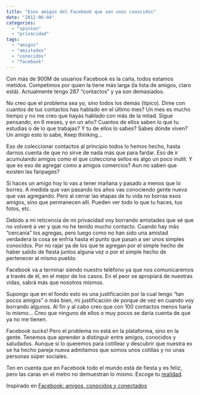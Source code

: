 ```yaml
---
title: "Esos amigos del Facebook que son unos conocidos"
date: "2012-06-04"
categories: 
  - "opinion"
  - "privacidad"
tags: 
  - "amigos"
  - "amistades"
  - "conocidos"
  - "facebook"
---
```


Con más de 900M de usuarios Facebook es la caña, todos estamos metidos. Competimos por quien la tiene más larga (la lista de amigos, claro está). Actualmente tengo 287 “contactos” y ya son demasiados.

No creo que el problema sea yo, sino todos los demás (típico). Dime con cuantos de tus contactos has hablado en el último mes? Un mes es mucho tiempo y no me creo que hayas hablado con más de la mitad. Sigue pensando, en 6 meses, y en un año? Cuantos de ellos saben lo que tu estudias o de lo que trabajas? Y tu de ellos lo sabes? Sabes dónde viven? Un amigo esto lo sabe, Keep thinking...

Eso de coleccionar contactos al principio todos lo hemos hecho, hasta darnos cuenta de que no sirve de nada más que para fardar. Eso de ir acumulando amigos como el que colecciona sellos es algo un poco inútil. Y que es eso de agregar como a amigos comercios? Aun no saben que existen las fanpages?

Si haces un amigo hoy lo vas a tener mañana y pasado a menos que lo borres. A medida que van pasando los años vas conociendo gente nueva que vas agregando. Pero al cerrar las etapas de tu vida no borras esos amigos, sino que permanecen allí. Pueden ver todo lo que tu haces, tus fotos, etc.

Debido a mi reticencia de mi privacidad voy borrando amistades que sé que no volveré a ver y que no he tenido mucho contacto. Cuando hay más “cercanía” los agregas, pero luego como no han sido una amistad verdadera la cosa se enfría hasta el punto que pasan a ser unos simples conocidos. Por no rajar ya de los que te agregan por el simple hecho de haber salido de fiesta juntos alguna vez o por el simple hecho de pertenecer al mismo pueblo.

Facebook va a terminar siendo nuestro teléfono ya que nos comunicaremos a través de él, en el mejor de los casos. En el peor se apropiará de nuestras vidas, sabrá más que nosotros mismos.

Supongo que en el fondo esto es una justificación por la cual tengo “tan pocos amigos” o más bien, mi justificación de porque de vez en cuando voy borrando algunos. Al fin y al cabo creo que con 100 contactos menos haría lo mismo... Creo que ninguno de ellos o muy pocos se daría cuenta de que ya no me tienen.

Facebook sucks! Pero el problema no está en la plataforma, sino en la gente. Tenemos que aprender a distinguir entre amigos, conocidos y saludados. Aunque si lo queremos para cotillear y descubrir que nuestra ex se ha hecho pareja nueva admitamos que somos unos cotillas y no unas personas súper sociales.

Ten en cuenta que en Facebook todo el mundo está de fiesta y es feliz, pero las caras en el metro no demuestran lo mismo. Escoge tu [realidad](http://rocreguant.com/no-existe-barrera-entre-el-mundo-fisico-y-el-mundo-virtual/106/ "Realidad fisica y virtual").

Inspirado en [Facebook: amigos, conocidos y conectados](http://www.tecnovedades.net/facebook-amigos-conocidos-y-conectados/)
